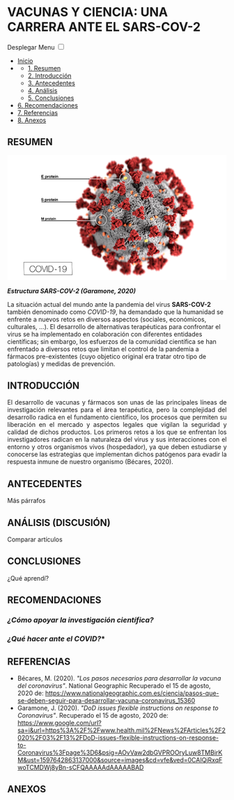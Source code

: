 # **VACUNAS Y CIENCIA: UNA CARRERA ANTE EL SARS-COV-2**

<!doctype html>
<html lang="es">
<head>
	<meta charset="UTF-8">
	<title>CSS Menu responsivo</title>
	<meta name="viewport" content="width=device-width, initial-scale=1">
	<link rel="stylesheet" href="style.css">
</head>

<body>
	<label for="show-menu" class="show-menu">Desplegar Menu</label>
	<input type="checkbox" id="show-menu" role="button">
		<ul id="menu">
		<li><a href="#">Inicio</a></li>
		<li>
			<ul class="hidden">
				<li><a href="#">1. Resumen</a></li>
				<li><a href="#">2. Introducción</a></li>
				<li><a href="#">3. Antecedentes</li>
				<li><a href="#">4. Análisis</li>
				<li><a href="#">5. Conclusiones</li>
			</ul>
		</li>
		<li><a href="#">6. Recomendaciones</a></li>
		<li><a href="#">7. Referencias</a></li>
		<li><a href="#">8. Anexos</a></li>
	</ul>
</body>
</html>

## RESUMEN

<img alt="Estructura SARS-COV-2" src="https://github.com/MarianaJmzC/TASK5_Therapeutics_CdeCMxChallenge2020/blob/master/COVID%2019%20health%20mil.png" class="lazyloaded"  data-11-status="loaded">

**_Estructura SARS-COV-2 (Garamone, 2020)_**

La situación actual del mundo ante la pandemia del virus **SARS-COV-2** también denominado como *COVID-19*, ha demandado que la humanidad se enfrente a nuevos retos en diversos aspectos (sociales, económicos, culturales, ...). El desarrollo de alternativas terapéuticas para confrontar el virus se ha implementado en colaboración con diferentes entidades científicas; sin embargo, los esfuerzos de la comunidad científica se han enfrentado a diversos retos que limitan el control de la pandemia a fármacos pre-existentes (cuyo objetico original era tratar otro tipo de patologías) y medidas de prevención.

## INTRODUCCIÓN
<div style="text-align: justify"> El desarrollo de vacunas y fármacos son unas de las principales líneas de investigación relevantes para el área terapéutica, pero la complejidad del desarrollo radica en el fundamento científico, los procesos que permiten su liberación en el mercado y aspectos legales que vigilan la seguridad y calidad de dichos productos. Los primeros retos a los que se enfrentan los investigadores radican en la naturaleza del virus y sus interacciones con el entorno y otros organismos vivos (hospedador), ya que deben estudiarse y conocerse las estrategias que implementan dichos patógenos para evadir la respuesta inmune de nuestro organismo (Bécares, 2020). </div>

## ANTECEDENTES
Más párrafos

## ANÁLISIS (DISCUSIÓN)
Comparar artículos

## CONCLUSIONES
¿Qué aprendí?

## RECOMENDACIONES
### **_¿Cómo apoyar la investigación científica?_**

### **_¿Qué hacer ante el COVID?_***


## REFERENCIAS
* Bécares, M. (2020). *"Los pasos necesarios para desarrollar la vacuna del coronavirus"*. National Geographic Recuperado el 15 de agosto, 2020 de: https://www.nationalgeographic.com.es/ciencia/pasos-que-se-deben-seguir-para-desarrollar-vacuna-coronavirus_15360
* Garamone, J. (2020). *"DoD issues flexible instructions on response to Coronavirus"*. Recuperado el 15 de agosto, 2020 de: https://www.google.com/url?sa=i&url=https%3A%2F%2Fwww.health.mil%2FNews%2FArticles%2F2020%2F03%2F13%2FDoD-issues-flexible-instructions-on-response-to-Coronavirus%3Fpage%3D6&psig=AOvVaw2dbGVPROOryLuw8TMBirKM&ust=1597642863137000&source=images&cd=vfe&ved=0CAIQjRxqFwoTCMDWj8yBn-sCFQAAAAAdAAAAABAD

## ANEXOS
